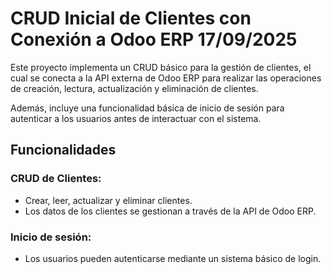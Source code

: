 # CRUD Inicial de Clientes con Conexión a Odoo ERP 17/09/2025

Este proyecto implementa un CRUD básico para la gestión de clientes, el cual se conecta a la API externa de Odoo ERP para realizar las operaciones de creación, lectura, actualización y eliminación de clientes.

Además, incluye una funcionalidad básica de inicio de sesión para autenticar a los usuarios antes de interactuar con el sistema.

## Funcionalidades

### CRUD de Clientes:
- Crear, leer, actualizar y eliminar clientes.
- Los datos de los clientes se gestionan a través de la API de Odoo ERP.

### Inicio de sesión:
- Los usuarios pueden autenticarse mediante un sistema básico de login.



